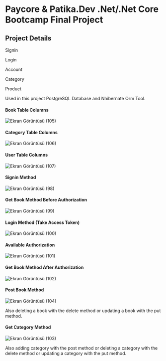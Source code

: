 # Paycore & Patika.Dev .Net/.Net Core Bootcamp Final Project

## Project Details

Signin

Login

Account

Category

Product


Used in this project PostgreSQL Database and Nhibernate Orm Tool.

#### Book Table Columns
![Ekran Görüntüsü (105)](https://user-images.githubusercontent.com/66038847/191615736-bf30bd42-fb80-4754-88bc-41ffbab71011.png)

#### Category Table Columns
![Ekran Görüntüsü (106)](https://user-images.githubusercontent.com/66038847/191615746-0cc1a4e7-134e-4f78-bd00-a976ea35fb45.png)

#### User Table Columns
![Ekran Görüntüsü (107)](https://user-images.githubusercontent.com/66038847/191615753-414a40c8-f4ea-449b-a8c0-c3fad1d7bce6.png)

#### Signin Method 
![Ekran Görüntüsü (98)](https://user-images.githubusercontent.com/66038847/191616155-bc111723-d148-4c66-adb7-d91d613169c7.png)

#### Get Book Method Before Authorization
![Ekran Görüntüsü (99)](https://user-images.githubusercontent.com/66038847/191616362-8db6d3cf-1fca-4ba0-8ebd-3e6880fdabb3.png)

#### Login Method (Take Access Token)
![Ekran Görüntüsü (100)](https://user-images.githubusercontent.com/66038847/191616560-e6b28cd4-c8a7-4b7f-b4b7-a96aa100a7e2.png)

#### Available Authorization
![Ekran Görüntüsü (101)](https://user-images.githubusercontent.com/66038847/191616758-a3426ecb-6739-4774-8028-c895dc31e24f.png)

#### Get Book Method After Authorization
![Ekran Görüntüsü (102)](https://user-images.githubusercontent.com/66038847/191616883-05597d71-8897-4af3-9f9b-da9559f29b39.png)

#### Post Book Method
![Ekran Görüntüsü (104)](https://user-images.githubusercontent.com/66038847/191617108-df09ce2b-b374-4bc2-824f-0f1300e43013.png)

Also deleting a book with the delete method or updating a book with the put method.

#### Get Category Method
![Ekran Görüntüsü (103)](https://user-images.githubusercontent.com/66038847/191616988-e938fd13-2bf8-440f-a8ec-86f318f5dd38.png)

Also adding category with the post method or deleting a category with the delete method or updating a category with the put method.
